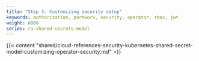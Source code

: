 ```yaml
---
title: "Step 3: Customizing security setup"
keywords: authorization, portworx, security, operator, rbac, jwt
weight: 6000
series: ra-shared-secrets-model
---
```


{{< content "shared/cloud-references-security-kubernetes-shared-secret-model-customizing-operator-security.md" >}}
